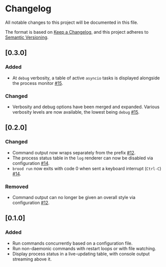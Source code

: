 # Changelog

All notable changes to this project will be documented in this file.

The format is based on [Keep a Changelog](https://keepachangelog.com/en/1.0.0/),
and this project adheres to [Semantic Versioning](https://semver.org/spec/v2.0.0.html).

## [0.3.0]

### Added

- At `debug` verbosity, a table of active `asyncio` tasks is displayed alongside the process monitor [#15](https://github.com/JoshKarpel/brood/pull/15).

### Changed

- Verbosity and debug options have been merged and expanded. Various verbosity levels are now available, the lowest being `debug` [#15](https://github.com/JoshKarpel/brood/pull/15).


## [0.2.0]

### Changed

- Command output now wraps separately from the prefix [#12](https://github.com/JoshKarpel/brood/pull/12).
- The process status table in the `log` renderer can now be disabled via configuration [#14](https://github.com/JoshKarpel/brood/pull/14).
- `brood run` now exits with code 0 when sent a keyboard interrupt (`Ctrl-C`) [#14](https://github.com/JoshKarpel/brood/pull/14).

### Removed

- Command output can no longer be given an overall style via configuration [#12](https://github.com/JoshKarpel/brood/pull/12).

## [0.1.0]

### Added

- Run commands concurrently based on a configuration file.
- Run non-daemonic commands with restart loops or with file watching.
- Display process status in a live-updating table, with console output streaming above it.
